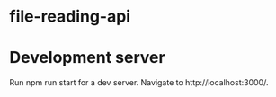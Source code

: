 # file-reading-api

# Development server
Run npm run start for a dev server. Navigate to http://localhost:3000/.
